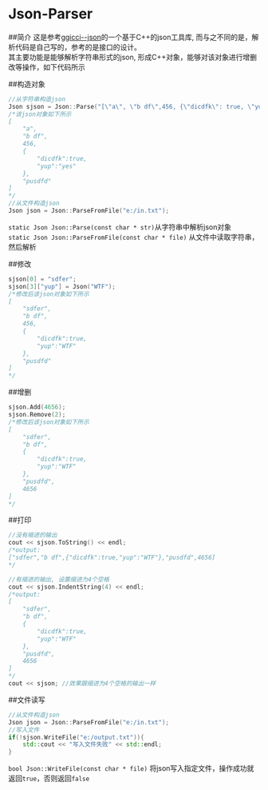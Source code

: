 # Json-Parser
##简介
这是参考[ggicci--json](https://github.com/ggicci/ggicci--json)的一个基于C++的json工具库, 而与之不同的是，解析代码是自己写的，参考的是接口的设计。<br>
其主要功能是能够解析字符串形式的json, 形成C++对象，能够对该对象进行增删改等操作，如下代码所示



##构造对象
```cpp
//从字符串构造json
Json sjson = Json::Parse("[\"a\", \"b df\",456, {\"dicdfk\": true, \"yup\" : \"yes\"} , \"pusdfd\"]");
/*该json对象如下所示
[
	"a",
	"b df",
	456,
	{
		"dicdfk":true,
		"yup":"yes"
	},
	"pusdfd"
]
*/
//从文件构造json
Json json = Json::ParseFromFile("e:/in.txt");
```
`static Json Json::Parse(const char * str)`从字符串中解析json对象<br>
`static Json Json::ParseFromFile(const char * file)` 从文件中读取字符串，然后解析

##修改
```cpp
sjson[0] = "sdfer";
sjson[3]["yup"] = Json("WTF");
/*修改后该json对象如下所示
[
	"sdfer",
	"b df",
	456,
	{
		"dicdfk":true,
		"yup":"WTF"
	},
	"pusdfd"
]
*/
```
##增删
```cpp
sjson.Add(4656);
sjson.Remove(2);
/*修改后该json对象如下所示
[
	"sdfer",
	"b df",
	{
		"dicdfk":true,
		"yup":"WTF"
	},
	"pusdfd",
	4656
]
*/
```
##打印	
```cpp
//没有缩进的输出
cout << sjson.ToString() << endl;
/*output:
["sdfer","b df",{"dicdfk":true,"yup":"WTF"},"pusdfd",4656]
*/

//有缩进的输出, 设置缩进为4个空格
cout << sjson.IndentString(4) << endl;
/*output:
[
	"sdfer",
	"b df",
	{
		"dicdfk":true,
		"yup":"WTF"
	},
	"pusdfd",
	4656
]
*/
cout << sjson; //效果跟缩进为4个空格的输出一样
```
##文件读写
```cpp
//从文件构造json
Json json = Json::ParseFromFile("e:/in.txt");
//写入文件
if(!sjson.WriteFile("e:/output.txt")){
	std::cout << "写入文件失败" << std::endl;
}
```
`bool Json::WriteFile(const char * file)` 将json写入指定文件，操作成功就返回`true`，否则返回`false`
	
